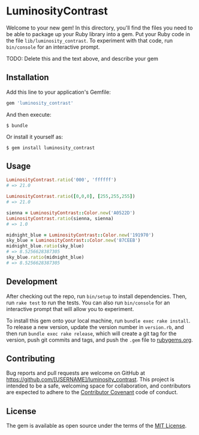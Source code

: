 # LuminosityContrast

Welcome to your new gem! In this directory, you'll find the files you need to be able to package up your Ruby library into a gem. Put your Ruby code in the file `lib/luminosity_contrast`. To experiment with that code, run `bin/console` for an interactive prompt.

TODO: Delete this and the text above, and describe your gem

## Installation

Add this line to your application's Gemfile:

```ruby
gem 'luminosity_contrast'
```

And then execute:

    $ bundle

Or install it yourself as:

    $ gem install luminosity_contrast

## Usage

```ruby
LuminosityContrast.ratio('000', 'ffffff')
# => 21.0

LuminosityContrast.ratio([0,0,0], [255,255,255])
# => 21.0

sienna = LuminosityContrast::Color.new('A0522D')
LuminosityContrast.ratio(sienna, sienna)
# => 1.0

midnight_blue = LuminosityContrast::Color.new('191970')
sky_blue = LuminosityContrast::Color.new('87CEEB')
midnight_blue.ratio(sky_blue)
# => 8.5256628387305
sky_blue.ratio(midnight_blue)
# => 8.5256628387305
```

## Development

After checking out the repo, run `bin/setup` to install dependencies. Then, run `rake test` to run the tests. You can also run `bin/console` for an interactive prompt that will allow you to experiment.

To install this gem onto your local machine, run `bundle exec rake install`. To release a new version, update the version number in `version.rb`, and then run `bundle exec rake release`, which will create a git tag for the version, push git commits and tags, and push the `.gem` file to [rubygems.org](https://rubygems.org).

## Contributing

Bug reports and pull requests are welcome on GitHub at https://github.com/[USERNAME]/luminosity_contrast. This project is intended to be a safe, welcoming space for collaboration, and contributors are expected to adhere to the [Contributor Covenant](http://contributor-covenant.org) code of conduct.


## License

The gem is available as open source under the terms of the [MIT License](http://opensource.org/licenses/MIT).

